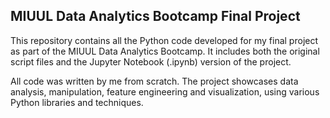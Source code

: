 ## MIUUL Data Analytics Bootcamp Final Project
This repository contains all the Python code developed for my final project as part of the MIUUL Data Analytics Bootcamp. It includes both the original script files and the Jupyter Notebook (.ipynb) version of the project.

All code was written by me from scratch.
The project showcases data analysis, manipulation, feature engineering and visualization, using various Python libraries and techniques.
